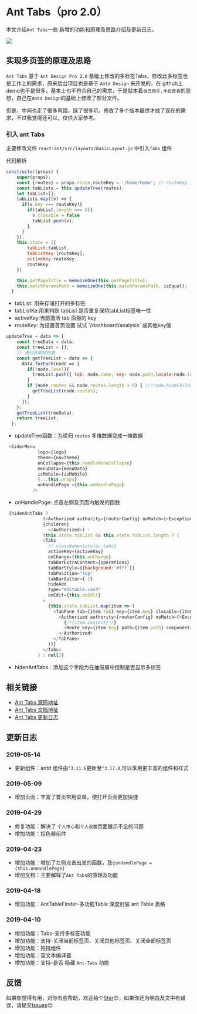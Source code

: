 # Ant Tabs（pro 2.0）

本文介绍`Ant Tabs`一些 新增的功能和原理及思路介绍及更新日志。

![](https://raw.githubusercontent.com/kuhami/react-ant/master/public/ant.jpeg)
## 实现多页签的原理及思路

 `Ant Tabs` 基于 `Ant Design Pro 2.0` 基础上修改的多标签Tabs，修改此多标签也是工作上的需求，原来后台项目也是基于 `Antd Design` 来开发的，在 github上demo也不是很多，基本上也不符合自己的需求，于是就本着`自己动手,丰衣足食`的思想，自己在`Antd Design`的基础上修改了部分文件。
   
  但是，中间也走了很多弯路，踩了很多坑，修改了多个版本最终才成了现在的需求，不过我觉得还可以，仅供大家参考。
       
### 引入 ant Tabs
主要修改文件 `react-ant/src/layouts/BasicLayout.js` 中引入`Tabs` 组件

代码解析
```js
constructor(props) {
    super(props);
    const {routes} = props.route,routeKey = '/home/home'; // routeKey 为设置首页设置 试试 '/dashboard/analysis' 或其他key值
    const tabLists = this.updateTree(routes);
    let tabList=[];
    tabLists.map((v) => {
      if(v.key === routeKey){
        if(tabList.length === 0){
          v.closable = false
          tabList.push(v);
        }
      }
    });
    this.state = ({
        tabList:tabList,
        tabListKey:[routeKey],
        activeKey:routeKey,
        routeKey
    })

    this.getPageTitle = memoizeOne(this.getPageTitle);
    this.matchParamsPath = memoizeOne(this.matchParamsPath, isEqual);
  }
```
- tabList: 用来存储打开的多标签
- tabListKe:用来判断 tabList 是否重复保持tabList标签唯一性
- activeKey:当前激活 tab 面板的 key
- routeKey: 为设置首页设置 试试 '/dashboard/analysis' 或其他key值

```js
updateTree = data => {
    const treeData = data;
    const treeList = [];
    // 递归获取树列表
    const getTreeList = data => {
      data.forEach(node => {
        if(!node.level){
          treeList.push({ tab: node.name, key: node.path,locale:node.locale,closable:true,content:node.component });
        }
        if (node.routes && node.routes.length > 0) { //!node.hideChildrenInMenu &&
          getTreeList(node.routes);
        }
      });
    };
    getTreeList(treeData);
    return treeList;
  };
```
- updateTree函数：为递归 `routes` 多维数据变成一维数据
```js
 <SiderMenu
            logo={logo}
            theme={navTheme}
            onCollapse={this.handleMenuCollapse}
            menuData={menuData}
            isMobile={isMobile}
            {...this.props}
            onHandlePage ={this.onHandlePage}
          />
```

- onHandlePage: 点击左侧及页面内触发的函数
```js
 {hidenAntTabs ?
              (<Authorized authority={routerConfig} noMatch={<Exception403 />}>
              {children}
                </Authorized>) :
              (this.state.tabList && this.state.tabList.length ? (
              <Tabs
                // className={styles.tabs}
                activeKey={activeKey}
                onChange={this.onChange}
                tabBarExtraContent={operations}
                tabBarStyle={{background:'#fff'}}
                tabPosition="top"
                tabBarGutter={-1}
                hideAdd
                type="editable-card"
                onEdit={this.onEdit}
              >
                {this.state.tabList.map(item => (
                  <TabPane tab={item.tab} key={item.key} closable={item.closable}>
                    <Authorized authority={routerConfig} noMatch={<Exception403 />}>
                      {/*{item.content}*/}
                      <Route key={item.key} path={item.path} component={item.content} exact={item.exact} />
                    </Authorized>
                  </TabPane>
                ))}
              </Tabs>
            ) : null)}
```
- hidenAntTabs：添加这个字段为在抽屉屑中控制是否显示多标签



## 相关链接
- [Ant Tabs 源码地址](https://github.com/kuhami/react-ant)
- [Ant Tabs 文档地址](https://kuhami.github.io/KroInterview/antTabs.html#/AntTabs)
- [Ant Tabs 更新日志](https://kuhami.github.io/KroInterview/antTabs.html#/AntTabs)

## 更新日志
### 2019-05-14
- 更新组件：antd 组件由`^3.11.6`更新至`^3.17.0`,可以享用更丰富的组件和样式

### 2019-05-09
- 增加页面：丰富了首页常用菜单，使打开页面更加快捷

### 2019-04-29
- 修复功能：解决了 `个人中心`和`个人设置`页面展示不全的问题
- 增加功能：拾色器组件

### 2019-04-23
- 增加功能：增加了左侧点击出发的函数，及ç`onHandlePage ={this.onHandlePage}`
- 增加文档：主要解释了`Ant Tabs`的原理及功能

### 2019-04-18
- 增加功能：AntTableFinder-多功能Table 深度封装 ant Table 表格

### 2019-04-10
- 增加功能：Tabs-支持多标签功能
- 增加功能：支持-关闭当前标签页、关闭其他标签页、关闭全部标签页
- 增加功能：拖拽组件
- 增加功能：富文本编译器
- 增加功能：支持-是否 隐藏 `Ant-Tabs` 功能

## 反馈

如果你觉得有用，对你有些帮助，欢迎给个[Star](https://github.com/kuhami/react-ant)😊，如果你还为明白及文中有错误，请提交[Issues](https://github.com/kuhami/react-ant/issues)😊